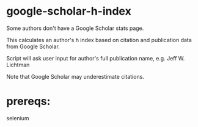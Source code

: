 # google-scholar-h-index
Some authors don't have a Google Scholar stats page. 

This calculates an author's h index based on citation and publication data from Google Scholar.

Script will ask user input for author's full publication name, e.g. Jeff W. Lichtman

Note that Google Scholar may underestimate citations.

# prereqs:
selenium
